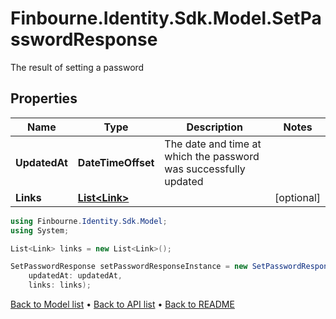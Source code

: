 # Finbourne.Identity.Sdk.Model.SetPasswordResponse
The result of setting a password

## Properties

Name | Type | Description | Notes
------------ | ------------- | ------------- | -------------
**UpdatedAt** | **DateTimeOffset** | The date and time at which the password was successfully updated | 
**Links** | [**List&lt;Link&gt;**](Link.md) |  | [optional] 

```csharp
using Finbourne.Identity.Sdk.Model;
using System;

List<Link> links = new List<Link>();

SetPasswordResponse setPasswordResponseInstance = new SetPasswordResponse(
    updatedAt: updatedAt,
    links: links);
```

[Back to Model list](../README.md#documentation-for-models) &#8226; [Back to API list](../README.md#documentation-for-api-endpoints) &#8226; [Back to README](../README.md)
